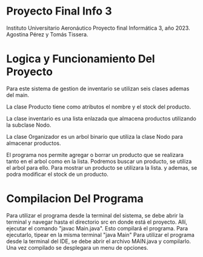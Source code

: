 # Proyecto Final Info 3
Instituto Universitario Aeronáutico
Proyecto final Informática 3, año 2023.
Agostina Pérez y Tomás Tissera.

# Logica y Funcionamiento Del Proyecto
Para este sistema de gestion de inventario se utilizan
seis clases ademas del main. 

La clase Producto tiene como
atributos el nombre y el stock del producto. 

La clase
inventario es una lista enlazada que almacena productos
utilizando la subclase Nodo. 

La clase Organizador es 
un arbol binario que utiliza la clase Nodo para almacenar 
productos. 

El programa nos permite agregar o borrar un 
producto que se realizara tanto en el arbol como en 
la lista. Podremos buscar un producto, se utiliza el
arbol para ello. Para mostrar un producto se utilizara
la lista. y ademas, se podra modificar el stock de un
producto.
# Compilacion Del Programa
Para utilizar el programa desde la terminal del sistema, se debe abrir la terminal y navegar hasta el directorio src en donde está el proyecto.
Allí, ejecutar el comando "javac Main.java". Esto compilará el programa. Para ejecutarlo, tipear en la misma terminal "java Main"
Para utilizar el programa desde la terminal del IDE, se debe abrir el archivo MAIN.java y compilarlo. 
Una vez compilado se desplegara un menu de opciones.
